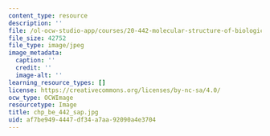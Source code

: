 ```yaml
---
content_type: resource
description: ''
file: /ol-ocw-studio-app/courses/20-442-molecular-structure-of-biological-materials-be-442-fall-2005/af7be9494447df34a7aa92090a4e3704_chp_be_442_sap.jpg
file_size: 42752
file_type: image/jpeg
image_metadata:
  caption: ''
  credit: ''
  image-alt: ''
learning_resource_types: []
license: https://creativecommons.org/licenses/by-nc-sa/4.0/
ocw_type: OCWImage
resourcetype: Image
title: chp_be_442_sap.jpg
uid: af7be949-4447-df34-a7aa-92090a4e3704
---
```

